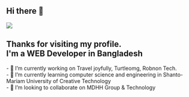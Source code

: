 ## Hi there 👋
<img src="https://media.licdn.com/dms/image/D4D16AQEeON8CRK1atQ/profile-displaybackgroundimage-shrink_350_1400/0/1687875399514?e=1722470400&v=beta&t=cbneDOspr8lMKisJEblbWEJV-a1SfPHs3csTxUtTph8">
<h2>Thanks for visiting my profile.<br> I'm a WEB Developer in Bangladesh </h2>
- 🔭 I’m currently working on Travel joyfully, Turtleomg, Robnon Tech.<br>
- 🌱 I’m currently learning computer science and engineering in  Shanto-Mariam University of Creative Technology <br>
- 👯 I’m looking to collaborate on MDHH Group & Technology<br>
<!-- 
- 🤔 I’m looking for help with ...
- 💬 Ask me about ...
- 📫 How to reach me: ...
- 😄 Pronouns: ...
- ⚡ Fun fact: ...
-->

